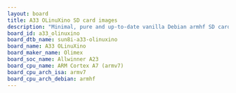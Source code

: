 ```yaml
---
layout: board
title: A33 OLinuXino SD card images
description: "Minimal, pure and up-to-date vanilla Debian armhf SD card images for A33 OLinuXino by Olimex, SoC: Allwinner A23, CPU ISA: armv7"
board_id: a33_olinuxino
board_dtb_name: sun8i-a33-olinuxino
board_name: A33 OLinuXino
board_maker_name: Olimex
board_soc_name: Allwinner A23
board_cpu_name: ARM Cortex A7 (armv7)
board_cpu_arch_isa: armv7
board_cpu_arch_debian: armhf
---
```

